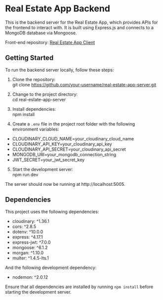# Real Estate App Backend

This is the backend server for the Real Estate App, which provides APIs for the frontend to interact with. It is built using Express.js and connects to a MongoDB database via Mongoose.

Front-end repository: [Real Estate App Client](https://github.com/Xavier-Chang/real-estate-app-client)

## Getting Started

To run the backend server locally, follow these steps:

1. Clone the repository:
<br> git clone https://github.com/your-username/real-estate-app-server.git

2. Change to the project directory:
<br>cd real-estate-app-server

3. Install dependencies:
<br>npm install

4. Create a `.env` file in the project root folder with the following environment variables:

- CLOUDINARY_CLOUD_NAME=your_cloudinary_cloud_name
- CLOUDINARY_API_KEY=your_cloudinary_api_key
- CLOUDINARY_API_SECRET=your_cloudinary_api_secret
- MONGODB_URI=your_mongodb_connection_string
- JWT_SECRET=your_jwt_secret_key

5. Start the development server:
<br>npm run dev

The server should now be running at http://localhost:5005.

## Dependencies

This project uses the following dependencies:

- cloudinary: ^1.36.1
- cors: ^2.8.5
- dotenv: ^10.0.0
- express: ^4.17.1
- express-jwt: ^7.0.0
- mongoose: ^6.1.2
- morgan: ^1.10.0
- multer: ^1.4.5-lts.1

And the following development dependency:

- nodemon: ^2.0.12

Ensure that all dependencies are installed by running `npm install` before starting the development server.